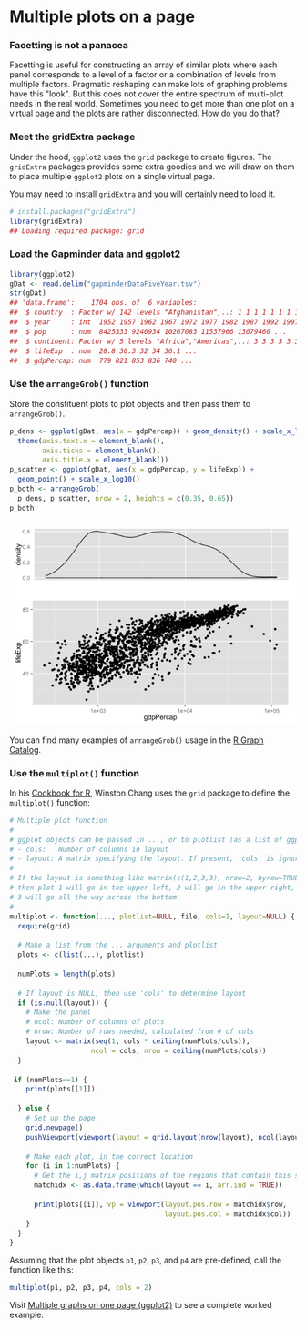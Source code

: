 # Multiple plots on a page



### Facetting is not a panacea

Facetting is useful for constructing an array of similar plots where each panel corresponds to a level of a factor or a combination of levels from multiple factors. Pragmatic reshaping can make lots of graphing problems have this "look". But this does not cover the entire spectrum of multi-plot needs in the real world. Sometimes you need to get more than one plot on a virtual page and the plots are rather disconnected. How do you do that?

### Meet the gridExtra package

Under the hood, `ggplot2` uses the `grid` package to create figures. The `gridExtra` packages provides some extra goodies and we will draw on them to place multiple `ggplot2` plots on a single virtual page.

You may need to install `gridExtra` and you will certainly need to load it.


```r
# install.packages("gridExtra")
library(gridExtra)
## Loading required package: grid
```

### Load the Gapminder data and ggplot2


```r
library(ggplot2)
gDat <- read.delim("gapminderDataFiveYear.tsv")
str(gDat)
## 'data.frame':	1704 obs. of  6 variables:
##  $ country  : Factor w/ 142 levels "Afghanistan",..: 1 1 1 1 1 1 1 1 1 1 ...
##  $ year     : int  1952 1957 1962 1967 1972 1977 1982 1987 1992 1997 ...
##  $ pop      : num  8425333 9240934 10267083 11537966 13079460 ...
##  $ continent: Factor w/ 5 levels "Africa","Americas",..: 3 3 3 3 3 3 3 3 3 3 ...
##  $ lifeExp  : num  28.8 30.3 32 34 36.1 ...
##  $ gdpPercap: num  779 821 853 836 740 ...
```

### Use the `arrangeGrob()` function

Store the constituent plots to plot objects and then pass them to `arrangeGrob()`.


```r
p_dens <- ggplot(gDat, aes(x = gdpPercap)) + geom_density() + scale_x_log10() +
  theme(axis.text.x = element_blank(),
        axis.ticks = element_blank(),
        axis.title.x = element_blank())
p_scatter <- ggplot(gDat, aes(x = gdpPercap, y = lifeExp)) +
  geom_point() + scale_x_log10()
p_both <- arrangeGrob(
  p_dens, p_scatter, nrow = 2, heights = c(0.35, 0.65))
p_both
```

![](./block020_multiple-plots-on-a-page_files/figure-html/arrangeGrob-demo.png) 

You can find many examples of `arrangeGrob()` usage in the [R Graph Catalog](http://shinyapps.stat.ubc.ca/r-graph-catalog/).

### Use the `multiplot()` function

In his [Cookbook for R](http://www.cookbook-r.com), Winston Chang uses the `grid` package to define the `multiplot()` function:


```r
# Multiple plot function
#
# ggplot objects can be passed in ..., or to plotlist (as a list of ggplot objects)
# - cols:   Number of columns in layout
# - layout: A matrix specifying the layout. If present, 'cols' is ignored.
#
# If the layout is something like matrix(c(1,2,3,3), nrow=2, byrow=TRUE),
# then plot 1 will go in the upper left, 2 will go in the upper right, and
# 3 will go all the way across the bottom.
#
multiplot <- function(..., plotlist=NULL, file, cols=1, layout=NULL) {
  require(grid)

  # Make a list from the ... arguments and plotlist
  plots <- c(list(...), plotlist)

  numPlots = length(plots)

  # If layout is NULL, then use 'cols' to determine layout
  if (is.null(layout)) {
    # Make the panel
    # ncol: Number of columns of plots
    # nrow: Number of rows needed, calculated from # of cols
    layout <- matrix(seq(1, cols * ceiling(numPlots/cols)),
                    ncol = cols, nrow = ceiling(numPlots/cols))
  }

 if (numPlots==1) {
    print(plots[[1]])

  } else {
    # Set up the page
    grid.newpage()
    pushViewport(viewport(layout = grid.layout(nrow(layout), ncol(layout))))

    # Make each plot, in the correct location
    for (i in 1:numPlots) {
      # Get the i,j matrix positions of the regions that contain this subplot
      matchidx <- as.data.frame(which(layout == i, arr.ind = TRUE))

      print(plots[[i]], vp = viewport(layout.pos.row = matchidx$row,
                                      layout.pos.col = matchidx$col))
    }
  }
}
```

Assuming that the plot objects `p1`, `p2`, `p3`, and `p4` are pre-defined, call the function like this:


```r
multiplot(p1, p2, p3, p4, cols = 2)
```

Visit [Multiple graphs on one page (ggplot2)](http://www.cookbook-r.com/Graphs/Multiple_graphs_on_one_page_(ggplot2)/) to see a complete worked example.
